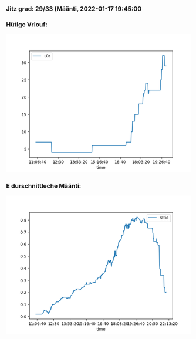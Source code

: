 ### Jitz grad: 29/33 (Määnti, 2022-01-17 19:45:00

### Hütige Vrlouf:
![Graph](Today.png)

### E durschnittleche Määnti:
![Graph](Määnti.png)